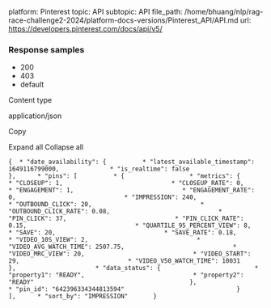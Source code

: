 platform: Pinterest
topic: API
subtopic: API
file_path: /home/bhuang/nlp/rag-race-challenge2-2024/platform-docs-versions/Pinterest_API/API.md
url: https://developers.pinterest.com/docs/api/v5/


### Response samples

* 200
* 403
* default

Content type

application/json

Copy

Expand all Collapse all

`{  * "date_availability": {          * "latest_available_timestamp": 1649116799000,              * "is_realtime": false                   },      * "pins": [          * {                  * "metrics": {                          * "CLOSEUP": 1,                              * "CLOSEUP_RATE": 0,                              * "ENGAGEMENT": 1,                              * "ENGAGEMENT_RATE": 0,                              * "IMPRESSION": 240,                              * "OUTBOUND_CLICK": 20,                              * "OUTBOUND_CLICK_RATE": 0.08,                              * "PIN_CLICK": 37,                              * "PIN_CLICK_RATE": 0.15,                              * "QUARTILE_95_PERCENT_VIEW": 8,                              * "SAVE": 20,                              * "SAVE_RATE": 0.18,                              * "VIDEO_10S_VIEW": 2,                              * "VIDEO_AVG_WATCH_TIME": 2507.75,                              * "VIDEO_MRC_VIEW": 20,                              * "VIDEO_START": 29,                              * "VIDEO_V50_WATCH_TIME": 10031                                           },                      * "data_status": {                          * "property1": "READY",                              * "property2": "READY"                                           },                      * "pin_id": "642396334344813594"                               }                   ],      * "sort_by": "IMPRESSION"       }`